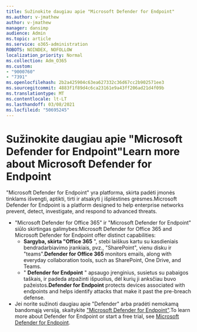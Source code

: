 ```yaml
---
title: Sužinokite daugiau apie "Microsoft Defender for Endpoint"
ms.author: v-jmathew
author: v-jmathew
manager: dansimp
audience: Admin
ms.topic: article
ms.service: o365-administration
ROBOTS: NOINDEX, NOFOLLOW
localization_priority: Normal
ms.collection: Adm_O365
ms.custom:
- "9000760"
- "7391"
ms.openlocfilehash: 2b2a425904c63ea627332c36d67cc2b902571ee3
ms.sourcegitcommit: 4883f1f89d4c6ca23161e9a43ff206ad21d4f09b
ms.translationtype: MT
ms.contentlocale: lt-LT
ms.lasthandoff: 03/08/2021
ms.locfileid: "50695245"
---
```

# <a name="learn-more-about-microsoft-defender-for-endpoint"></a><span data-ttu-id="359d5-102">Sužinokite daugiau apie "Microsoft Defender for Endpoint"</span><span class="sxs-lookup"><span data-stu-id="359d5-102">Learn more about Microsoft Defender for Endpoint</span></span>

<span data-ttu-id="359d5-103">"Microsoft Defender for Endpoint" yra platforma, skirta padėti įmonės tinklams išvengti, aptikti, tirti ir atsakyti į išplėstines grėsmes.</span><span class="sxs-lookup"><span data-stu-id="359d5-103">Microsoft Defender for Endpoint is a platform designed to help enterprise networks prevent, detect, investigate, and respond to advanced threats.</span></span>

- <span data-ttu-id="359d5-104">"Microsoft Defender for Office 365" ir "Microsoft Defender for Endpoint" siūlo skirtingas galimybes:</span><span class="sxs-lookup"><span data-stu-id="359d5-104">Microsoft Defender for Office 365 and Microsoft Defender for Endpoint offer distinct capabilities:</span></span>
  - <span data-ttu-id="359d5-105">**Sargyba, skirta "Office 365** ", stebi laiškus kartu su kasdieniais bendradarbiavimo įrankiais, pvz., "SharePoint", vienu disku ir "teams".</span><span class="sxs-lookup"><span data-stu-id="359d5-105">**Defender for Office 365** monitors emails, along with everyday collaboration tools, such as SharePoint, One Drive, and Teams.</span></span>
  - <span data-ttu-id="359d5-106">" **Defender for Endpoint** " apsaugo įrenginius, susietus su pabaigos taškais, ir padeda atpažinti išpuolius, dėl kurių ji anksčiau buvo pažeistos.</span><span class="sxs-lookup"><span data-stu-id="359d5-106">**Defender for Endpoint** protects devices associated with endpoints and helps identify attacks that make it past the pre-breach defense.</span></span>
- <span data-ttu-id="359d5-107">Jei norite sužinoti daugiau apie "Defender" arba pradėti nemokamą bandomąją versiją, skaitykite ["Microsoft Defender for Endpoint"](https://go.microsoft.com/fwlink/?linkid=2094113).</span><span class="sxs-lookup"><span data-stu-id="359d5-107">To learn more about Defender for Endpoint or start a free trial, see [Microsoft Defender for Endpoint](https://go.microsoft.com/fwlink/?linkid=2094113).</span></span>

